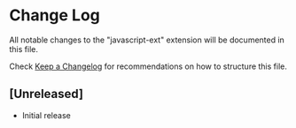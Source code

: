 # Change Log

All notable changes to the "javascript-ext" extension will be documented in this file.

Check [Keep a Changelog](http://keepachangelog.com/) for recommendations on how to structure this file.

## [Unreleased]

- Initial release